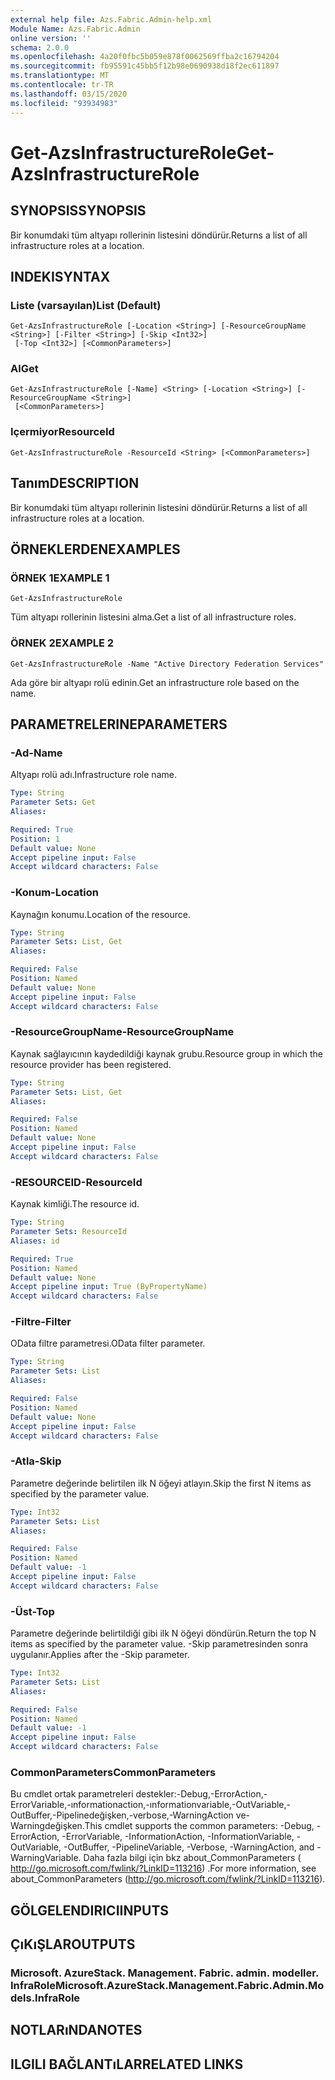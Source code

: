 ```yaml
---
external help file: Azs.Fabric.Admin-help.xml
Module Name: Azs.Fabric.Admin
online version: ''
schema: 2.0.0
ms.openlocfilehash: 4a20f0fbc5b059e878f0062569ffba2c16794204
ms.sourcegitcommit: fb95591c45bb5f12b98e0690938d18f2ec611897
ms.translationtype: MT
ms.contentlocale: tr-TR
ms.lasthandoff: 03/15/2020
ms.locfileid: "93934983"
---
```

# <span data-ttu-id="5be80-101">Get-AzsInfrastructureRole</span><span class="sxs-lookup"><span data-stu-id="5be80-101">Get-AzsInfrastructureRole</span></span>

## <span data-ttu-id="5be80-102">SYNOPSIS</span><span class="sxs-lookup"><span data-stu-id="5be80-102">SYNOPSIS</span></span>
<span data-ttu-id="5be80-103">Bir konumdaki tüm altyapı rollerinin listesini döndürür.</span><span class="sxs-lookup"><span data-stu-id="5be80-103">Returns a list of all infrastructure roles at a location.</span></span>

## <span data-ttu-id="5be80-104">INDEKI</span><span class="sxs-lookup"><span data-stu-id="5be80-104">SYNTAX</span></span>

### <span data-ttu-id="5be80-105">Liste (varsayılan)</span><span class="sxs-lookup"><span data-stu-id="5be80-105">List (Default)</span></span>
```
Get-AzsInfrastructureRole [-Location <String>] [-ResourceGroupName <String>] [-Filter <String>] [-Skip <Int32>]
 [-Top <Int32>] [<CommonParameters>]
```

### <span data-ttu-id="5be80-106">Al</span><span class="sxs-lookup"><span data-stu-id="5be80-106">Get</span></span>
```
Get-AzsInfrastructureRole [-Name] <String> [-Location <String>] [-ResourceGroupName <String>]
 [<CommonParameters>]
```

### <span data-ttu-id="5be80-107">Içermiyor</span><span class="sxs-lookup"><span data-stu-id="5be80-107">ResourceId</span></span>
```
Get-AzsInfrastructureRole -ResourceId <String> [<CommonParameters>]
```

## <span data-ttu-id="5be80-108">Tanım</span><span class="sxs-lookup"><span data-stu-id="5be80-108">DESCRIPTION</span></span>
<span data-ttu-id="5be80-109">Bir konumdaki tüm altyapı rollerinin listesini döndürür.</span><span class="sxs-lookup"><span data-stu-id="5be80-109">Returns a list of all infrastructure roles at a location.</span></span>

## <span data-ttu-id="5be80-110">ÖRNEKLERDEN</span><span class="sxs-lookup"><span data-stu-id="5be80-110">EXAMPLES</span></span>

### <span data-ttu-id="5be80-111">ÖRNEK 1</span><span class="sxs-lookup"><span data-stu-id="5be80-111">EXAMPLE 1</span></span>
```
Get-AzsInfrastructureRole
```

<span data-ttu-id="5be80-112">Tüm altyapı rollerinin listesini alma.</span><span class="sxs-lookup"><span data-stu-id="5be80-112">Get a list of all infrastructure roles.</span></span>

### <span data-ttu-id="5be80-113">ÖRNEK 2</span><span class="sxs-lookup"><span data-stu-id="5be80-113">EXAMPLE 2</span></span>
```
Get-AzsInfrastructureRole -Name "Active Directory Federation Services"
```

<span data-ttu-id="5be80-114">Ada göre bir altyapı rolü edinin.</span><span class="sxs-lookup"><span data-stu-id="5be80-114">Get an infrastructure role based on the name.</span></span>

## <span data-ttu-id="5be80-115">PARAMETRELERINE</span><span class="sxs-lookup"><span data-stu-id="5be80-115">PARAMETERS</span></span>

### <span data-ttu-id="5be80-116">-Ad</span><span class="sxs-lookup"><span data-stu-id="5be80-116">-Name</span></span>
<span data-ttu-id="5be80-117">Altyapı rolü adı.</span><span class="sxs-lookup"><span data-stu-id="5be80-117">Infrastructure role name.</span></span>

```yaml
Type: String
Parameter Sets: Get
Aliases:

Required: True
Position: 1
Default value: None
Accept pipeline input: False
Accept wildcard characters: False
```

### <span data-ttu-id="5be80-118">-Konum</span><span class="sxs-lookup"><span data-stu-id="5be80-118">-Location</span></span>
<span data-ttu-id="5be80-119">Kaynağın konumu.</span><span class="sxs-lookup"><span data-stu-id="5be80-119">Location of the resource.</span></span>

```yaml
Type: String
Parameter Sets: List, Get
Aliases:

Required: False
Position: Named
Default value: None
Accept pipeline input: False
Accept wildcard characters: False
```

### <span data-ttu-id="5be80-120">-ResourceGroupName</span><span class="sxs-lookup"><span data-stu-id="5be80-120">-ResourceGroupName</span></span>
<span data-ttu-id="5be80-121">Kaynak sağlayıcının kaydedildiği kaynak grubu.</span><span class="sxs-lookup"><span data-stu-id="5be80-121">Resource group in which the resource provider has been registered.</span></span>

```yaml
Type: String
Parameter Sets: List, Get
Aliases:

Required: False
Position: Named
Default value: None
Accept pipeline input: False
Accept wildcard characters: False
```

### <span data-ttu-id="5be80-122">-RESOURCEID</span><span class="sxs-lookup"><span data-stu-id="5be80-122">-ResourceId</span></span>
<span data-ttu-id="5be80-123">Kaynak kimliği.</span><span class="sxs-lookup"><span data-stu-id="5be80-123">The resource id.</span></span>

```yaml
Type: String
Parameter Sets: ResourceId
Aliases: id

Required: True
Position: Named
Default value: None
Accept pipeline input: True (ByPropertyName)
Accept wildcard characters: False
```

### <span data-ttu-id="5be80-124">-Filtre</span><span class="sxs-lookup"><span data-stu-id="5be80-124">-Filter</span></span>
<span data-ttu-id="5be80-125">OData filtre parametresi.</span><span class="sxs-lookup"><span data-stu-id="5be80-125">OData filter parameter.</span></span>

```yaml
Type: String
Parameter Sets: List
Aliases:

Required: False
Position: Named
Default value: None
Accept pipeline input: False
Accept wildcard characters: False
```

### <span data-ttu-id="5be80-126">-Atla</span><span class="sxs-lookup"><span data-stu-id="5be80-126">-Skip</span></span>
<span data-ttu-id="5be80-127">Parametre değerinde belirtilen ilk N öğeyi atlayın.</span><span class="sxs-lookup"><span data-stu-id="5be80-127">Skip the first N items as specified by the parameter value.</span></span>

```yaml
Type: Int32
Parameter Sets: List
Aliases:

Required: False
Position: Named
Default value: -1
Accept pipeline input: False
Accept wildcard characters: False
```

### <span data-ttu-id="5be80-128">-Üst</span><span class="sxs-lookup"><span data-stu-id="5be80-128">-Top</span></span>
<span data-ttu-id="5be80-129">Parametre değerinde belirtildiği gibi ilk N öğeyi döndürün.</span><span class="sxs-lookup"><span data-stu-id="5be80-129">Return the top N items as specified by the parameter value.</span></span>
<span data-ttu-id="5be80-130">-Skip parametresinden sonra uygulanır.</span><span class="sxs-lookup"><span data-stu-id="5be80-130">Applies after the -Skip parameter.</span></span>

```yaml
Type: Int32
Parameter Sets: List
Aliases:

Required: False
Position: Named
Default value: -1
Accept pipeline input: False
Accept wildcard characters: False
```

### <span data-ttu-id="5be80-131">CommonParameters</span><span class="sxs-lookup"><span data-stu-id="5be80-131">CommonParameters</span></span>
<span data-ttu-id="5be80-132">Bu cmdlet ortak parametreleri destekler:-Debug,-ErrorAction,-ErrorVariable,-ınformationaction,-ınformationvariable,-OutVariable,-OutBuffer,-Pipelinedeğişken,-verbose,-WarningAction ve-Warningdeğişken.</span><span class="sxs-lookup"><span data-stu-id="5be80-132">This cmdlet supports the common parameters: -Debug, -ErrorAction, -ErrorVariable, -InformationAction, -InformationVariable, -OutVariable, -OutBuffer, -PipelineVariable, -Verbose, -WarningAction, and -WarningVariable.</span></span> <span data-ttu-id="5be80-133">Daha fazla bilgi için bkz about_CommonParameters ( http://go.microsoft.com/fwlink/?LinkID=113216) .</span><span class="sxs-lookup"><span data-stu-id="5be80-133">For more information, see about_CommonParameters (http://go.microsoft.com/fwlink/?LinkID=113216).</span></span>

## <span data-ttu-id="5be80-134">GÖLGELENDIRICI</span><span class="sxs-lookup"><span data-stu-id="5be80-134">INPUTS</span></span>

## <span data-ttu-id="5be80-135">ÇıKıŞLAR</span><span class="sxs-lookup"><span data-stu-id="5be80-135">OUTPUTS</span></span>

### <span data-ttu-id="5be80-136">Microsoft. AzureStack. Management. Fabric. admin. modeller. InfraRole</span><span class="sxs-lookup"><span data-stu-id="5be80-136">Microsoft.AzureStack.Management.Fabric.Admin.Models.InfraRole</span></span>

## <span data-ttu-id="5be80-137">NOTLARıNDA</span><span class="sxs-lookup"><span data-stu-id="5be80-137">NOTES</span></span>

## <span data-ttu-id="5be80-138">ILGILI BAĞLANTıLAR</span><span class="sxs-lookup"><span data-stu-id="5be80-138">RELATED LINKS</span></span>
